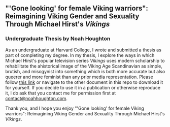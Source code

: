 ## "'Gone looking' for female Viking warriors": Reimagining Viking Gender and Sexuality Through Michael Hirst's *Vikings*
### Undergraduate Thesis by Noah Houghton

As an undergraduate at Harvard College, I wrote and submitted a thesis as part of completing my degree. In my thesis, I explore the ways in which Michael Hirst's popular television series *Vikings* uses modern scholarship to rehabilitate the ahistorical image of the Viking Age Scandinavian as simple, brutish, and misogynist into something which is both more accurate but also queerer and more feminist than any prior media representation. Please follow <a href="/NOAH%20HOUGHTON%20THESIS%20FINAL%20DRAFT.pdf">this link</a> or navigate to the other document in this repo to download it for yourself. If you decide to use it in a publication or otherwise reproduce it, I do ask that you contact me for permission first at contact@noahhoughton.com. 

Thank you, and I hope you enjoy "'Gone looking' for female Viking warriors": Reimagining Viking Gender and Sexuality Through Michael Hirst's *Vikings*.
